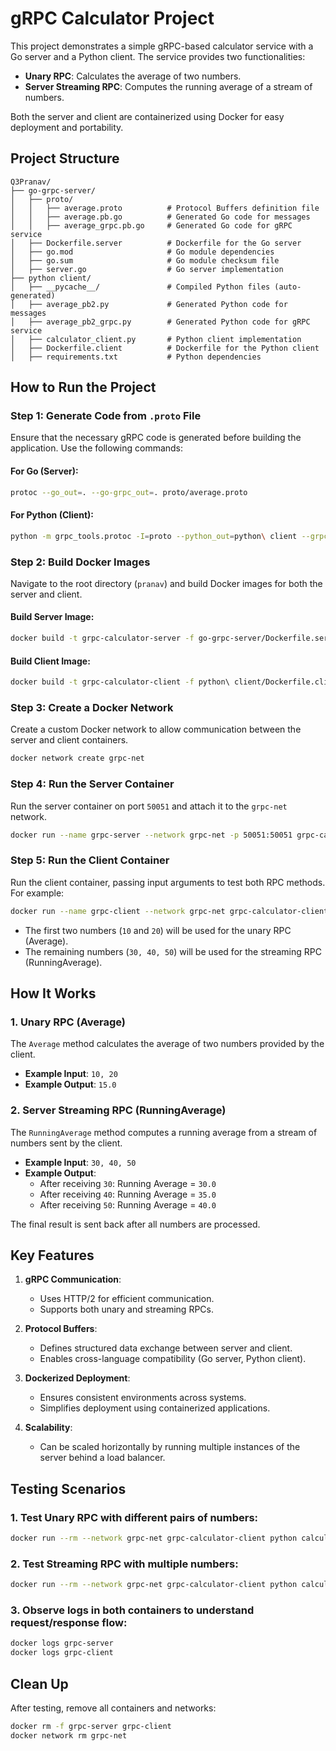 # gRPC Calculator Project

This project demonstrates a simple gRPC-based calculator service with a Go server and a Python client. The service provides two functionalities:

- **Unary RPC**: Calculates the average of two numbers.
- **Server Streaming RPC**: Computes the running average of a stream of numbers.

Both the server and client are containerized using Docker for easy deployment and portability.

## Project Structure

```
Q3Pranav/
├── go-grpc-server/
│   ├── proto/
│   │   ├── average.proto          # Protocol Buffers definition file
│   │   ├── average.pb.go          # Generated Go code for messages
│   │   ├── average_grpc.pb.go     # Generated Go code for gRPC service
│   ├── Dockerfile.server          # Dockerfile for the Go server
│   ├── go.mod                     # Go module dependencies
│   ├── go.sum                     # Go module checksum file
│   ├── server.go                  # Go server implementation
├── python client/
│   ├── __pycache__/               # Compiled Python files (auto-generated)
│   ├── average_pb2.py             # Generated Python code for messages
│   ├── average_pb2_grpc.py        # Generated Python code for gRPC service
│   ├── calculator_client.py       # Python client implementation
│   ├── Dockerfile.client          # Dockerfile for the Python client
│   ├── requirements.txt           # Python dependencies
```

## How to Run the Project

### Step 1: Generate Code from `.proto` File
Ensure that the necessary gRPC code is generated before building the application. Use the following commands:

#### For Go (Server):
```bash
protoc --go_out=. --go-grpc_out=. proto/average.proto
```

#### For Python (Client):
```bash
python -m grpc_tools.protoc -I=proto --python_out=python\ client --grpc_python_out=python\ client proto/average.proto
```

### Step 2: Build Docker Images
Navigate to the root directory (`pranav`) and build Docker images for both the server and client.

#### Build Server Image:
```bash
docker build -t grpc-calculator-server -f go-grpc-server/Dockerfile.server go-grpc-server/
```

#### Build Client Image:
```bash
docker build -t grpc-calculator-client -f python\ client/Dockerfile.client python\ client/
```

### Step 3: Create a Docker Network
Create a custom Docker network to allow communication between the server and client containers.

```bash
docker network create grpc-net
```

### Step 4: Run the Server Container
Run the server container on port `50051` and attach it to the `grpc-net` network.

```bash
docker run --name grpc-server --network grpc-net -p 50051:50051 grpc-calculator-server
```

### Step 5: Run the Client Container
Run the client container, passing input arguments to test both RPC methods. For example:

```bash
docker run --name grpc-client --network grpc-net grpc-calculator-client python calculator_client.py 10 20 30 40 50
```

- The first two numbers (`10` and `20`) will be used for the unary RPC (Average).
- The remaining numbers (`30, 40, 50`) will be used for the streaming RPC (RunningAverage).

## How It Works

### 1. Unary RPC (Average)
The `Average` method calculates the average of two numbers provided by the client.

- **Example Input**: `10, 20`
- **Example Output**: `15.0`

### 2. Server Streaming RPC (RunningAverage)
The `RunningAverage` method computes a running average from a stream of numbers sent by the client.

- **Example Input**: `30, 40, 50`
- **Example Output**:
  - After receiving `30`: Running Average = `30.0`
  - After receiving `40`: Running Average = `35.0`
  - After receiving `50`: Running Average = `40.0`
  
The final result is sent back after all numbers are processed.

## Key Features

1. **gRPC Communication**:
   - Uses HTTP/2 for efficient communication.
   - Supports both unary and streaming RPCs.

2. **Protocol Buffers**:
   - Defines structured data exchange between server and client.
   - Enables cross-language compatibility (Go server, Python client).

3. **Dockerized Deployment**:
   - Ensures consistent environments across systems.
   - Simplifies deployment using containerized applications.

4. **Scalability**:
   - Can be scaled horizontally by running multiple instances of the server behind a load balancer.

## Testing Scenarios

### 1. Test Unary RPC with different pairs of numbers:
```bash
docker run --rm --network grpc-net grpc-calculator-client python calculator_client.py <num1> <num2>
```

### 2. Test Streaming RPC with multiple numbers:
```bash
docker run --rm --network grpc-net grpc-calculator-client python calculator_client.py <num1> <num2> <num3> <num4> ...
```

### 3. Observe logs in both containers to understand request/response flow:
```bash
docker logs grpc-server
docker logs grpc-client
```

## Clean Up
After testing, remove all containers and networks:

```bash
docker rm -f grpc-server grpc-client
docker network rm grpc-net
```
